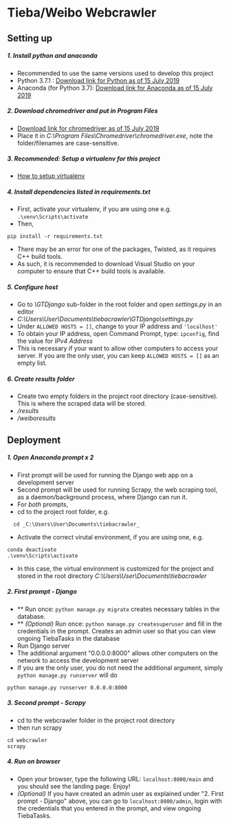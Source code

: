 # Tieba/Weibo Webcrawler

## Setting up

##### 1. Install python and anaconda
- Recommended to use the same versions used to develop this project
- Python 3.7.1 : [Download link for Python as of 15 July 2019](https://www.python.org/downloads/)
- Anaconda (for Python 3.7): [Download link for Anaconda as of 15 July 2019](https://www.anaconda.com/distribution/)


##### 2. Download chromedriver and put in Program Files
- [Download link for chromedriver as of 15 July 2019](http://chromedriver.chromium.org/downloads)
- Place it in _C:\Program Files\Chromedriver\chromedriver.exe_, note the folder/filenames are case-sensitive.


##### 3. _Recommended:_ Setup a virtualenv for this project
- [How to setup virtualenv](https://uoa-eresearch.github.io/eresearch-cookbook/recipe/2014/11/26/python-virtual-env/)


##### 4. Install dependencies listed in requirements.txt
- First, activate your virtualenv, if you are using one e.g. `.\venv\Scripts\activate`
- Then,
```
pip install -r requirements.txt
```
- There may be an error for one of the packages, Twisted, as it requires C++ build tools.
- As such, it is recommended to download Visual Studio on your computer to ensure that C++ build tools is available.


##### 5. Configure host
- Go to _\GTDjango_ sub-folder in the root folder and open _settings.py_ in an editor
- _C:\Users\User\Documents\tiebacrawler\GTDjango\settings.py_
- Under `ALLOWED HOSTS = []`, change to your IP address and `'localhost'`
- To obtain your IP address, open Command Prompt, type: `ipconfig`, find the value for _IPv4 Address_
- This is necessary if your want to allow other computers to access your server. If you are the only user, you can keep `ALLOWED HOSTS = []` as an empty list.


##### 6. Create results folder
- Create two empty folders in the project root directory (case-sensitive). This is where the scraped data will be stored.
- _/results_
- _/weiboresults_



## Deployment


##### 1. Open Anaconda prompt x 2
- First prompt will be used for running the Django web app on a development server
- Second prompt will be used for running Scrapy, the web scraping tool, as a daemon/background process, where Django can run it.
- For *both* prompts,
- cd to the project root folder, e.g.
```
  cd _C:\Users\User\Documents\tiebacrawler_
```
- Activate the correct virutal environment, if you are using one, e.g.
```
conda deactivate
.\venv\Scripts\activate
```
- In this case, the virtual environment is customized for the project and stored in the root directory _C:\Users\User\Documents\tiebacrawler_


##### 2. First prompt - Django
- ** Run once: `python manage.py migrate` creates necessary tables in the database.
- ** _(Optional)_ Run once: `python manage.py createsuperuser` and fill in the credentials in the prompt. Creates an admin user so that you can view ongoing TiebaTasks in the database
- Run Django server
- The additional argument "0.0.0.0:8000" allows other computers on the network to access the development server
- If you are the only user, you do not need the additional argument, simply `python manage.py runserver` will do

```
python manage.py runserver 0.0.0.0:8000
```


##### 3. Second prompt - Scrapy
- cd to the webcrawler folder in the project root directory
- then run scrapy
```
cd webcrawler
scrapy
```


##### 4. Run on browser
- Open your browser, type the following URL: `localhost:8000/main` and you should see the landing page. Enjoy!
- _(Optional)_ If you have created an admin user as explained under "2. First prompt - Django" above, you can go to `localhost:8000/admin`, login with the credentials that you entered in the prompt, and view ongoing TiebaTasks.
